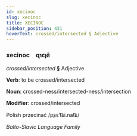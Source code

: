 ```yaml
---
id: xecinoc
slug: xecinoc
title: XECİNOC
sidebar_position: 431
hoverText: crossed/intersected § Adjective
---
```


### xecinoc&emsp;<span kind="abugida">ɋɿꞇɟƨ̄</span>

*crossed/intersected* **§** Adjective

**Verb**: to be crossed/intersected

**Noun**: crossed-ness/intersected-ness/intersection

**Modifier**: crossed/intersected

Polish przecinać /pʂɛˈt͡ɕi.nat͡ɕ/

*Balto-Slavic Language Family*